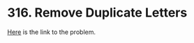# 316. Remove Duplicate Letters

[Here](https://leetcode.com/problems/remove-duplicate-letters/) is the link to the problem.
